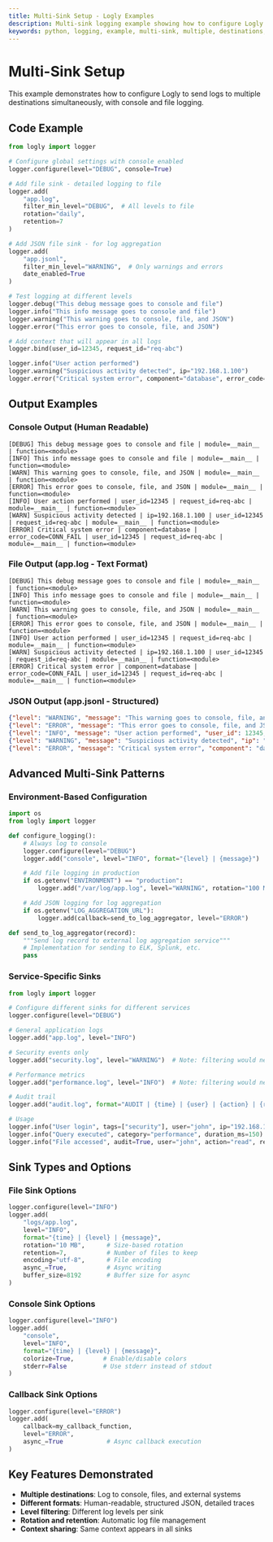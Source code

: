 ```yaml
---
title: Multi-Sink Setup - Logly Examples
description: Multi-sink logging example showing how to configure Logly to log to multiple destinations simultaneously with different formats.
keywords: python, logging, example, multi-sink, multiple, destinations, console, file, json, logly
---
```


# Multi-Sink Setup

This example demonstrates how to configure Logly to send logs to multiple destinations simultaneously, with console and file logging.

## Code Example

```python
from logly import logger

# Configure global settings with console enabled
logger.configure(level="DEBUG", console=True)

# Add file sink - detailed logging to file
logger.add(
    "app.log",
    filter_min_level="DEBUG",  # All levels to file
    rotation="daily",
    retention=7
)

# Add JSON file sink - for log aggregation
logger.add(
    "app.jsonl",
    filter_min_level="WARNING",  # Only warnings and errors
    date_enabled=True
)

# Test logging at different levels
logger.debug("This debug message goes to console and file")
logger.info("This info message goes to console and file")
logger.warning("This warning goes to console, file, and JSON")
logger.error("This error goes to console, file, and JSON")

# Add context that will appear in all logs
logger.bind(user_id=12345, request_id="req-abc")

logger.info("User action performed")
logger.warning("Suspicious activity detected", ip="192.168.1.100")
logger.error("Critical system error", component="database", error_code="CONN_FAIL")
```

## Output Examples

### Console Output (Human Readable)
```
[DEBUG] This debug message goes to console and file | module=__main__ | function=<module>
[INFO] This info message goes to console and file | module=__main__ | function=<module>
[WARN] This warning goes to console, file, and JSON | module=__main__ | function=<module>
[ERROR] This error goes to console, file, and JSON | module=__main__ | function=<module>
[INFO] User action performed | user_id=12345 | request_id=req-abc | module=__main__ | function=<module>
[WARN] Suspicious activity detected | ip=192.168.1.100 | user_id=12345 | request_id=req-abc | module=__main__ | function=<module>
[ERROR] Critical system error | component=database | error_code=CONN_FAIL | user_id=12345 | request_id=req-abc | module=__main__ | function=<module>
```

### File Output (app.log - Text Format)
```
[DEBUG] This debug message goes to console and file | module=__main__ | function=<module>
[INFO] This info message goes to console and file | module=__main__ | function=<module>
[WARN] This warning goes to console, file, and JSON | module=__main__ | function=<module>
[ERROR] This error goes to console, file, and JSON | module=__main__ | function=<module>
[INFO] User action performed | user_id=12345 | request_id=req-abc | module=__main__ | function=<module>
[WARN] Suspicious activity detected | ip=192.168.1.100 | user_id=12345 | request_id=req-abc | module=__main__ | function=<module>
[ERROR] Critical system error | component=database | error_code=CONN_FAIL | user_id=12345 | request_id=req-abc | module=__main__ | function=<module>
```

### JSON Output (app.jsonl - Structured)
```json
{"level": "WARNING", "message": "This warning goes to console, file, and JSON", "module": "__main__", "function": "<module>"}
{"level": "ERROR", "message": "This error goes to console, file, and JSON", "module": "__main__", "function": "<module>"}
{"level": "INFO", "message": "User action performed", "user_id": 12345, "request_id": "req-abc", "module": "__main__", "function": "<module>"}
{"level": "WARNING", "message": "Suspicious activity detected", "ip": "192.168.1.100", "user_id": 12345, "request_id": "req-abc", "module": "__main__", "function": "<module>"}
{"level": "ERROR", "message": "Critical system error", "component": "database", "error_code": "CONN_FAIL", "user_id": 12345, "request_id": "req-abc", "module": "__main__", "function": "<module>"}
```

## Advanced Multi-Sink Patterns

### Environment-Based Configuration

```python
import os
from logly import logger

def configure_logging():
    # Always log to console
    logger.configure(level="DEBUG")
    logger.add("console", level="INFO", format="{level} | {message}")

    # Add file logging in production
    if os.getenv("ENVIRONMENT") == "production":
        logger.add("/var/log/app.log", level="WARNING", rotation="100 MB", retention=30)

    # Add JSON logging for log aggregation
    if os.getenv("LOG_AGGREGATION_URL"):
        logger.add(callback=send_to_log_aggregator, level="ERROR")

def send_to_log_aggregator(record):
    """Send log record to external log aggregation service"""
    # Implementation for sending to ELK, Splunk, etc.
    pass
```

### Service-Specific Sinks

```python
from logly import logger

# Configure different sinks for different services
logger.configure(level="DEBUG")

# General application logs
logger.add("app.log", level="INFO")

# Security events only
logger.add("security.log", level="WARNING")  # Note: filtering would need custom implementation

# Performance metrics
logger.add("performance.log", level="INFO")  # Note: filtering would need custom implementation

# Audit trail
logger.add("audit.log", format="AUDIT | {time} | {user} | {action} | {resource}")  # Note: filtering would need custom implementation

# Usage
logger.info("User login", tags=["security"], user="john", ip="192.168.1.1")
logger.info("Query executed", category="performance", duration_ms=150)
logger.info("File accessed", audit=True, user="john", action="read", resource="/etc/passwd")
```

## Sink Types and Options

### File Sink Options
```python
logger.configure(level="INFO")
logger.add(
    "logs/app.log",
    level="INFO",
    format="{time} | {level} | {message}",
    rotation="10 MB",      # Size-based rotation
    retention=7,           # Number of files to keep
    encoding="utf-8",      # File encoding
    async_=True,           # Async writing
    buffer_size=8192       # Buffer size for async
)
```

### Console Sink Options
```python
logger.configure(level="INFO")
logger.add(
    "console",
    level="INFO",
    format="{time} | {level} | {message}",
    colorize=True,        # Enable/disable colors
    stderr=False          # Use stderr instead of stdout
)
```

### Callback Sink Options
```python
logger.configure(level="ERROR")
logger.add(
    callback=my_callback_function,
    level="ERROR",
    async_=True            # Async callback execution
)
```

## Key Features Demonstrated

- **Multiple destinations**: Log to console, files, and external systems
- **Different formats**: Human-readable, structured JSON, detailed traces
- **Level filtering**: Different log levels per sink
- **Rotation and retention**: Automatic log file management
- **Context sharing**: Same context appears in all sinks